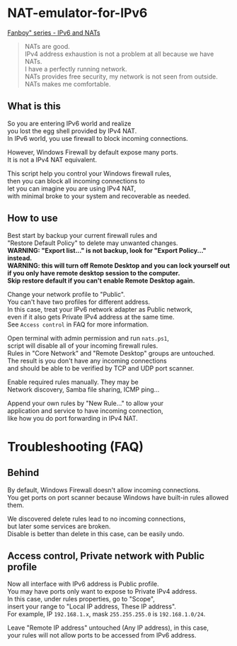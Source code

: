 # NAT-emulator-for-IPv6
[Fanboy" series - IPv6 and NATs](https://www.youtube.com/watch?v=v26BAlfWBm8)

> NATs are good.  
> IPv4 address exhaustion is not a problem at all because we have NATs.  
> I have a perfectly running network.  
> NATs provides free security, my network is not seen from outside.  
> NATs makes me comfortable.

## What is this
So you are entering IPv6 world and realize  
you lost the egg shell provided by IPv4 NAT.  
In IPv6 world, you use firewall to block incoming connections.

However, Windows Firewall by default expose many ports.  
It is not a IPv4 NAT equivalent.

This script help you control your Windows firewall rules,  
then you can block all incoming connections to  
let you can imagine you are using IPv4 NAT,  
with minimal broke to your system and recoverable as needed.

## How to use
Best start by backup your current firewall rules and  
"Restore Default Policy" to delete may unwanted changes.  
**WARNING: "Export list..." is not backup, look for "Export Policy..." instead.**  
**WARNING: this will turn off Remote Desktop and you can lock yourself out  
if you only have remote desktop session to the computer.  
Skip restore default if you can't enable Remote Desktop again.**

Change your network profile to "Public".  
You can't have two profiles for different address.  
In this case, treat your IPv6 network adapter as Public network,  
even if it also gets Private IPv4 address at the same time.  
See `Access control` in FAQ for more information.

Open terminal with admin permission and run `nats.ps1`,  
script will disable all of your incoming firewall rules.  
Rules in "Core Network" and "Remote Desktop" groups are untouched.  
The result is you don't have any incoming connections  
and should be able to be verified by TCP and UDP port scanner.

Enable required rules manually. They may be  
Network discovery, Samba file sharing, ICMP ping...

Append your own rules by "New Rule..." to allow your  
application and service to have incoming connection,  
like how you do port forwarding in IPv4 NAT.

# Troubleshooting (FAQ)
## Behind
By default, Windows Firewall doesn't allow incoming connections.  
You get ports on port scanner because Windows have built-in rules allowed them.

We discovered delete rules lead to no incoming connections,  
but later some services are broken.  
Disable is better than delete in this case, can be easily undo.

## Access control, Private network with Public profile
Now all interface with IPv6 address is Public profile.  
You may have ports only want to expose to Private IPv4 address.  
In this case, under rules properties, go to "Scope",  
insert your range to "Local IP address, These IP address".  
For example, IP `192.168.1.x`, mask `255.255.255.0` is `192.168.1.0/24`.

Leave "Remote IP address" untouched (Any IP address), in this case,  
your rules will not allow ports to be accessed from IPv6 address.
